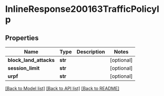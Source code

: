 # InlineResponse200163TrafficPolicyIp

## Properties
Name | Type | Description | Notes
------------ | ------------- | ------------- | -------------
**block_land_attacks** | **str** |  | [optional] 
**session_limit** | **str** |  | [optional] 
**urpf** | **str** |  | [optional] 

[[Back to Model list]](../README.md#documentation-for-models) [[Back to API list]](../README.md#documentation-for-api-endpoints) [[Back to README]](../README.md)

